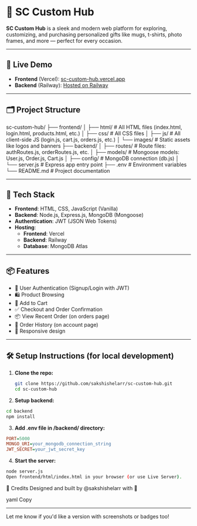 # 🎁 SC Custom Hub

**SC Custom Hub** is a sleek and modern web platform for exploring, customizing, and purchasing personalized gifts like mugs, t-shirts, photo frames, and more — perfect for every occasion.

---

## 🚀 Live Demo

- **Frontend** (Vercel): [sc-custom-hub.vercel.app](https://sc-custom-hub.vercel.app)
- **Backend** (Railway): [Hosted on Railway](https://railway.app/project)

---

## 🗂️ Project Structure

sc-custom-hub/
├── frontend/
│ ├── html/ # All HTML files (index.html, login.html, products.html, etc.)
│ ├── css/ # All CSS files
│ ├── js/ # All client-side JS (login.js, cart.js, orders.js, etc.)
│ └── images/ # Static assets like logos and banners
├── backend/
│ ├── routes/ # Route files: authRoutes.js, orderRoutes.js, etc.
│ ├── models/ # Mongoose models: User.js, Order.js, Cart.js
│ ├── config/ # MongoDB connection (db.js)
│ └── server.js # Express app entry point
├── .env # Environment variables
└── README.md # Project documentation



---

## 🔧 Tech Stack

- **Frontend**: HTML, CSS, JavaScript (Vanilla)
- **Backend**: Node.js, Express.js, MongoDB (Mongoose)
- **Authentication**: JWT (JSON Web Tokens)
- **Hosting**:
  - **Frontend**: Vercel
  - **Backend**: Railway
  - **Database**: MongoDB Atlas

---

## 📦 Features

- 🔐 User Authentication (Signup/Login with JWT)
- 🛍️ Product Browsing
- 🛒 Add to Cart
- ✅ Checkout and Order Confirmation
- 📦 View Recent Order (on orders page)
- 🧾 Order History (on account page)
- 📱 Responsive design

---

## 🛠️ Setup Instructions (for local development)

1. **Clone the repo:**

   ```bash
   git clone https://github.com/sakshishelarr/sc-custom-hub.git
   cd sc-custom-hub

2. **Setup backend:**

  ```bash
  cd backend
  npm install
```
3. **Add .env file in /backend/ directory:**

  ```ini
  PORT=5000
  MONGO_URI=your_mongodb_connection_string
  JWT_SECRET=your_jwt_secret_key
```

4. **Start the server:**

  ```bash
  node server.js
  Open frontend/html/index.html in your browser (or use Live Server).
```

🙌 Credits
Designed and built by @sakshishelarr with 💖

yaml
Copy

---

Let me know if you'd like a version with screenshots or badges too!






